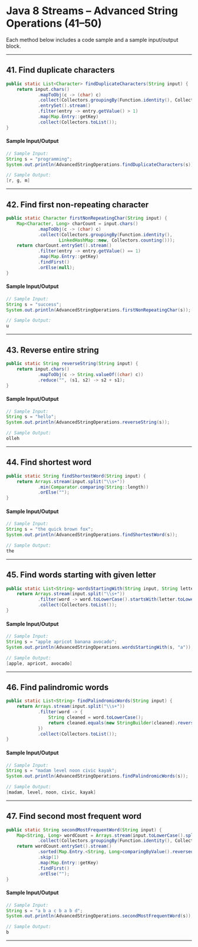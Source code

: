# Java 8 Streams – Advanced String Operations (41–50)

Each method below includes a code sample and a sample input/output block.

---

## 41. Find duplicate characters

```java
public static List<Character> findDuplicateCharacters(String input) {
    return input.chars()
            .mapToObj(c -> (char) c)
            .collect(Collectors.groupingBy(Function.identity(), Collectors.counting()))
            .entrySet().stream()
            .filter(entry -> entry.getValue() > 1)
            .map(Map.Entry::getKey)
            .collect(Collectors.toList());
}
```
#### Sample Input/Output
```java
// Sample Input:
String s = "programming";
System.out.println(AdvancedStringOperations.findDuplicateCharacters(s));

// Sample Output:
[r, g, m]
```

---

## 42. Find first non-repeating character

```java
public static Character firstNonRepeatingChar(String input) {
    Map<Character, Long> charCount = input.chars()
            .mapToObj(c -> (char) c)
            .collect(Collectors.groupingBy(Function.identity(), 
                    LinkedHashMap::new, Collectors.counting()));
    return charCount.entrySet().stream()
            .filter(entry -> entry.getValue() == 1)
            .map(Map.Entry::getKey)
            .findFirst()
            .orElse(null);
}
```
#### Sample Input/Output
```java
// Sample Input:
String s = "success";
System.out.println(AdvancedStringOperations.firstNonRepeatingChar(s));

// Sample Output:
u
```

---

## 43. Reverse entire string

```java
public static String reverseString(String input) {
    return input.chars()
            .mapToObj(c -> String.valueOf((char) c))
            .reduce("", (s1, s2) -> s2 + s1);
}
```
#### Sample Input/Output
```java
// Sample Input:
String s = "hello";
System.out.println(AdvancedStringOperations.reverseString(s));

// Sample Output:
olleh
```

---

## 44. Find shortest word

```java
public static String findShortestWord(String input) {
    return Arrays.stream(input.split("\\s+"))
            .min(Comparator.comparing(String::length))
            .orElse("");
}
```
#### Sample Input/Output
```java
// Sample Input:
String s = "the quick brown fox";
System.out.println(AdvancedStringOperations.findShortestWord(s));

// Sample Output:
the
```

---

## 45. Find words starting with given letter

```java
public static List<String> wordsStartingWith(String input, String letter) {
    return Arrays.stream(input.split("\\s+"))
            .filter(word -> word.toLowerCase().startsWith(letter.toLowerCase()))
            .collect(Collectors.toList());
}
```
#### Sample Input/Output
```java
// Sample Input:
String s = "apple apricot banana avocado";
System.out.println(AdvancedStringOperations.wordsStartingWith(s, "a"));

// Sample Output:
[apple, apricot, avocado]
```

---

## 46. Find palindromic words

```java
public static List<String> findPalindromicWords(String input) {
    return Arrays.stream(input.split("\\s+"))
            .filter(word -> {
                String cleaned = word.toLowerCase();
                return cleaned.equals(new StringBuilder(cleaned).reverse().toString());
            })
            .collect(Collectors.toList());
}
```
#### Sample Input/Output
```java
// Sample Input:
String s = "madam level noon civic kayak";
System.out.println(AdvancedStringOperations.findPalindromicWords(s));

// Sample Output:
[madam, level, noon, civic, kayak]
```

---

## 47. Find second most frequent word

```java
public static String secondMostFrequentWord(String input) {
    Map<String, Long> wordCount = Arrays.stream(input.toLowerCase().split("\\s+"))
            .collect(Collectors.groupingBy(Function.identity(), Collectors.counting()));
    return wordCount.entrySet().stream()
            .sorted(Map.Entry.<String, Long>comparingByValue().reversed())
            .skip(1)
            .map(Map.Entry::getKey)
            .findFirst()
            .orElse("");
}
```
#### Sample Input/Output
```java
// Sample Input:
String s = "a b a c b a b d";
System.out.println(AdvancedStringOperations.secondMostFrequentWord(s));

// Sample Output:
b
```

---
